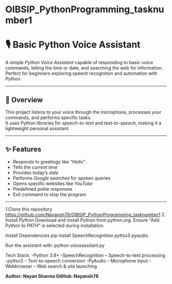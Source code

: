 # OIBSIP_PythonProgramming_tasknumber1
# 🎙️ Basic Python Voice Assistant

A simple *Python Voice Assistant* capable of responding to basic voice commands, telling the time or date, and searching the web for information.  
Perfect for beginners exploring speech recognition and automation with Python.

---

## 📌 Overview
This project listens to your voice through the microphone, processes your commands, and performs specific tasks.  
It uses Python libraries for *speech-to-text* and *text-to-speech*, making it a lightweight personal assistant.

---

## ✨ Features
- Responds to greetings like *"Hello"*
- Tells the *current time*
- Provides today’s *date*
- Performs *Google searches* for spoken queries
- Opens specific websites like *YouTube*
- Predefined polite responses
- Exit command to stop the program

---
1.Clone this repository https://github.com/Nayansh78/OIBSIP_PythonProgramming_tasknumber1
2. Install Python
Download and install Python from python.org.
Ensure "Add Python to PATH" is selected during installation.

Install Dependencies
pip install SpeechRecognition pyttsx3 pyaudio

Run the assistant with:
python voiceassitant.py

Tech Stack: 
-Python 3.8+
-SpeechRecognition – Speech-to-text processing
-pyttsx3 – Text-to-speech conversion
-PyAudio – Microphone input
-Webbrowser – Web search & site launching

**Author: Nayan Sharma GitHub: Nayansh78**
